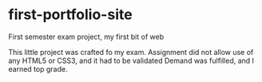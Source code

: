 # first-portfolio-site
First semester exam project, my first bit of web

This little project was crafted fo my exam. Assignment did not allow use of any HTML5 or CSS3, and it had to be validated
Demand was fulfilled, and I earned top grade.
